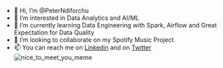 - 👋 Hi, I’m @PeterNdiforchu
- 👀 I’m interested in Data Analytics and AI/ML
- 🌱 I’m currently learning Data Engineering with Spark, Airflow and Great Expectation for Data Quality
- 💞️ I’m looking to collaborate on my Spotify Music Project
- 📫 You can reach me on [Linkedin](https://www.linkedin.com/in/peterndiforchu) and on [Twitter](https://twitter.com/peter_dynamic)
![nice_to_meet_you_meme](https://user-images.githubusercontent.com/76578061/201391562-24d05e06-484c-4931-99c2-c98ddd101647.jpeg)
<!---
PeterNdiforchu/PeterNdiforchu is a ✨ special ✨ repository because its `README.md` (this file) appears on your GitHub profile.
You can click the Preview link to take a look at your changes.
--->
